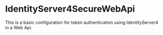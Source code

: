 # IdentityServer4SecureWebApi
This is a basic configuration for token authentication using IdentityServer4 in a Web Api.

